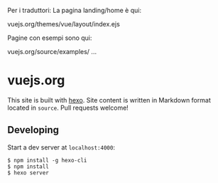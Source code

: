 Per i traduttori:
La pagina landing/home è qui: 

vuejs.org/themes/vue/layout/index.ejs


Pagine con esempi sono qui:

vuejs.org/source/examples/ ...

# vuejs.org

This site is built with [hexo](http://hexo.io/). Site content is written in Markdown format located in `source`. Pull requests welcome!

## Developing

Start a dev server at `localhost:4000`:

```
$ npm install -g hexo-cli
$ npm install
$ hexo server
```
